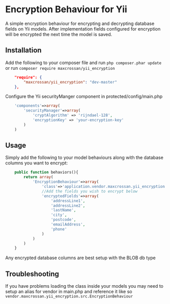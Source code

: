 Encryption Behaviour for Yii
============================

A simple encryption behaviour for encrypting and decrypting database fields on Yii models.
After implementation fields configured for encryption will be encrypted the next time the model is saved.

## Installation

Add the following to your composer file and run `php composer.phar update` or run `composer require maxcrossan/yii_encryption`

```json
    "require": {
        "maxcrossan/yii_encryption": "dev-master"
    },
```

Configure the Yii securityManger component in protected/config/main.php

```php
    'components'=>array(
        'securityManager'=>array(
            'cryptAlgorithm' => 'rijndael-128',
            'encryptionKey' => 'your-encryption-key'
        )
    )
```

## Usage

Simply add the following to your model behaviours along with the database columns you want to encrypt:

```php
    public function behaviors(){
        return array(
            'EncryptionBehaviour'=>array(
                'class'=>'application.vendor.maxcrossan.yii_encryption.src.EncryptionBehaviour',
                //Add the fields you wish to encrypt below
                'encryptedFields'=>array(
                    'addressLine1',
                    'addressLine2',
                    'lastName',
                    'city',
                    'postcode',
                    'emailAddress',
                    'phone'
                )
            )
        )
    }
```

Any encrypted database columns are best setup with the BLOB db type


## Troubleshooting

If you have problems loading the class inside your models you may need to setup an alias for vendor in main.php and reference it like so `vendor.maxcrossan.yii_encryption.src.EncryptionBehaviour`